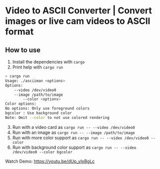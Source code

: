 # Video to ASCII Converter | Convert images or live cam videos to ASCII format

## How to use

1. Install the dependencies with `cargo`
2. Print help with `cargo run`
```bash
> cargo run
Usage: ./asciiman <options>
Options:
	--video /dev/video0
	--image /path/to/image
		--color <options>
Color options:
No options: Only use foreground colors
bgcolor : Use background color
Note: Omit --color to not use colored rendering
```
3. Run with a video card as `cargo run -- --video /dev/video0`
4. Run with an image as `cargo run -- --image /path/to/image`
5. Run with more color support as `cargo run -- --video /dev/video0 --color`
6. Run with background color support as `cargo run -- --video /dev/video0 --color bgcolor`

Watch Demo: https://youtu.be/dUp_vIxBgLc
